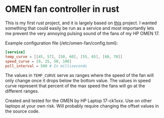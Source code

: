 # OMEN fan controller in rust
This is my first rust project, and it is largely based on [this](https://github.com/alou-S/omen-fan) project. I wanted something that could easily be run as a service and most importantly lets me prevent the very annoying pulsing sound of the fans of my HP OMEN 17. 

Example configuration file (/etc/omen-fan/config.toml):
```toml
[service]
temp_curve = [[45, 57], [50, 60], [55, 65], [60, 70]]
speed_curve = [0, 25, 50, 100]
poll_interval = 500 # In milliseconds
```
The values in `TEMP_CURVE` serve as ranges where the speed of the fan will only change once it drops below the bottom value. The values in speed curve represent that percent of the max speed the fans will go at the different ranges.

Created and tested for the OMEN by HP Laptop 17-ck1xxx. Use on other laptops at your own risk. Will probably require changing the offset values in the source code.
